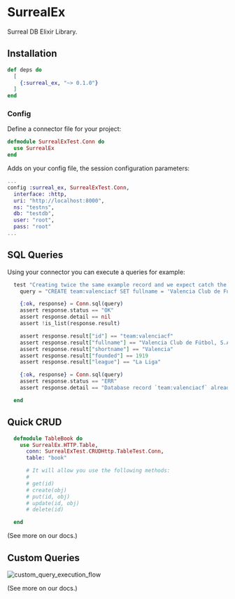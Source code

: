 # SurrealEx

Surreal DB Elixir Library.


## Installation

```elixir
def deps do
  [
    {:surreal_ex, "~> 0.1.0"}
  ]
end
```

### Config

Define a connector file for your project:
 
```elixir
defmodule SurrealExTest.Conn do
  use SurrealEx
end
```

Adds on your config file, the session configuration parameters:

```elixir
...
config :surreal_ex, SurrealExTest.Conn,
  interface: :http,
  uri: "http://localhost:8000",
  ns: "testns",
  db: "testdb",
  user: "root",
  pass: "root"
...
```

## SQL Queries

Using your connector you can execute a queries for example:

```elixir
  test "Creating twice the same example record and we expect catch the error", _state do
    query = "CREATE team:valenciacf SET fullname = 'Valencia Club de Fútbol, S.A.D.', shortname = 'Valencia', founded = 1919, league = 'La Liga';"

    {:ok, response} = Conn.sql(query)
    assert response.status == "OK"
    assert response.detail == nil
    assert !is_list(response.result)

    assert response.result["id"] == "team:valenciacf"
    assert response.result["fullname"] == "Valencia Club de Fútbol, S.A.D."
    assert response.result["shortname"] == "Valencia"
    assert response.result["founded"] == 1919
    assert response.result["league"] == "La Liga"

    {:ok, response} = Conn.sql(query)
    assert response.status == "ERR"
    assert response.detail == "Database record `team:valenciacf` already exists"

  end

```

## Quick CRUD

```elixir
  defmodule TableBook do
    use SurrealEx.HTTP.Table,
      conn: SurrealExTest.CRUDHttp.TableTest.Conn,
      table: "book"

      # It will allow you use the following methods:
      #
      # get(id) 
      # create(obj)
      # put(id, obj)
      # update(id, obj)
      # delete(id)

  end
```

(See more on our docs.)

## Custom Queries

![custom_query_execution_flow](https://user-images.githubusercontent.com/113306658/205117894-a48c577d-3254-4536-b1b5-7c190eef73c9.jpg)

(See more on our docs.)
